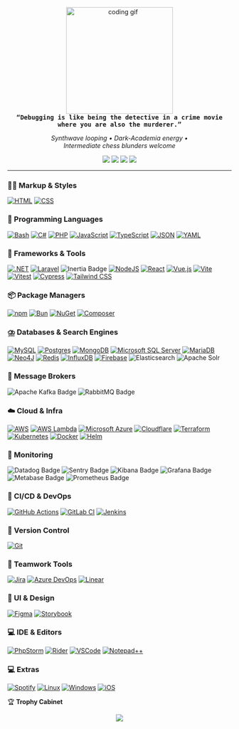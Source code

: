 <!-- ─── 𝙍𝙀𝙏𝙍𝙊 𝘾𝙊𝘿𝙀 𝘿𝙊𝙅𝙊 ─────────────────────────────────────────── -->

<p align="center">
  <img src="https://i.giphy.com/ENY5vJgJPEfG3Ym14H.webp" width="240" alt="coding gif"/>
  <br/>
  <samp><b>“Debugging is like being the detective in a crime movie<br/>where you are also the murderer.”</b></samp>
</p>

<p align="center">
  <em>Synthwave looping • Dark-Academia energy •<br/>Intermediate chess blunders welcome</em>
</p>

<!-- ─── 𝙎𝙊𝘾𝙄𝘼𝙇 𝙇𝙄𝙉𝙆𝙎 ─────────────────────────────────────────── -->
<p align="center">
  <a href="mailto:davidcoimbradev@gmail.com"><img src="https://img.shields.io/badge/Email-D14836?logo=gmail&logoColor=white" /></a>
  <a href="https://linkedin.com/in/davidcoimbradev"><img src="https://img.shields.io/badge/LinkedIn-%230077B5?logo=linkedin&logoColor=white" /></a>
  <a href="https://instagram.com/90s-coding-vibe"><img src="https://img.shields.io/badge/Instagram-%23E4405F?logo=instagram&logoColor=white" /></a>
  <a href="https://youtube.com/@90s-coding-vibe"><img src="https://img.shields.io/badge/YouTube-%23FF0000?logo=youtube&logoColor=white" /></a>
</p>

---

<!-- ─── 𝙏𝙀𝘾𝙃 𝙎𝙏𝘼𝘾𝙆 ─────────────────────────────────────────── -->

### 🧑‍💻 Markup & Styles
[![HTML](https://img.shields.io/badge/HTML-%23E34F26.svg?logo=html5&logoColor=white)](#)
[![CSS](https://img.shields.io/badge/CSS-639?logo=css&logoColor=fff)](#)

### 🧠 Programming Languages
[![Bash](https://img.shields.io/badge/Bash-4EAA25?logo=gnubash&logoColor=fff)](#)
[![C#](https://custom-icon-badges.demolab.com/badge/C%23-%23239120.svg?logo=cshrp&logoColor=white)](#)
[![PHP](https://img.shields.io/badge/php-%23777BB4.svg?&logo=php&logoColor=white)](#)
[![JavaScript](https://img.shields.io/badge/JavaScript-F7DF1E?logo=javascript&logoColor=000)](#)
[![TypeScript](https://img.shields.io/badge/TypeScript-3178C6?logo=typescript&logoColor=fff)](#)
[![JSON](https://img.shields.io/badge/JSON-000?logo=json&logoColor=fff)](#)
[![YAML](https://img.shields.io/badge/YAML-CB171E?logo=yaml&logoColor=fff)](#)

### 🧰 Frameworks & Tools
[![.NET](https://img.shields.io/badge/.NET-512BD4?logo=dotnet&logoColor=fff)](#)
[![Laravel](https://img.shields.io/badge/Laravel-%23FF2D20.svg?logo=laravel&logoColor=white)](#)
![Inertia Badge](https://img.shields.io/badge/Inertia-9553E9?logo=inertia&logoColor=fff&style=for-the-badge)
[![NodeJS](https://img.shields.io/badge/Node.js-6DA55F?logo=node.js&logoColor=white)](#)
[![React](https://img.shields.io/badge/React-%2320232a.svg?logo=react&logoColor=%2361DAFB)](#)
[![Vue.js](https://img.shields.io/badge/Vue.js-4FC08D?logo=vuedotjs&logoColor=fff)](#)
[![Vite](https://img.shields.io/badge/Vite-646CFF?logo=vite&logoColor=fff)](#)
[![Vitest](https://img.shields.io/badge/Vitest-6E9F18?logo=vitest&logoColor=fff)](#)
[![Cypress](https://img.shields.io/badge/Cypress-69D3A7?logo=cypress&logoColor=fff)](#)
[![Tailwind CSS](https://img.shields.io/badge/Tailwind%20CSS-%2338B2AC.svg?logo=tailwind-css&logoColor=white)](#)

### 📦 Package Managers
[![npm](https://img.shields.io/badge/npm-CB3837?logo=npm&logoColor=fff)](#)
[![Bun](https://img.shields.io/badge/Bun-000?logo=bun&logoColor=fff)](#)
[![NuGet](https://img.shields.io/badge/NuGet-004880?logo=nuget&logoColor=fff)](#)
[![Composer](https://img.shields.io/badge/Composer-885630?logo=composer&logoColor=fff)](#)

### ⛈️ Databases & Search Engines
[![MySQL](https://img.shields.io/badge/MySQL-4479A1?logo=mysql&logoColor=fff)](#)
[![Postgres](https://img.shields.io/badge/Postgres-%23316192.svg?logo=postgresql&logoColor=white)](#)
[![MongoDB](https://img.shields.io/badge/MongoDB-%234ea94b.svg?logo=mongodb&logoColor=white)](#)
[![Microsoft SQL Server](https://custom-icon-badges.demolab.com/badge/Microsoft%20SQL%20Server-CC2927?logo=mssqlserver-white&logoColor=white)](#)
[![MariaDB](https://img.shields.io/badge/MariaDB-003545?logo=mariadb&logoColor=white)](#)
[![Neo4J](https://img.shields.io/badge/Neo4j-008CC1?logo=neo4j&logoColor=white)](#)
[![Redis](https://img.shields.io/badge/Redis-%23DD0031.svg?logo=redis&logoColor=white)](#)
[![InfluxDB](https://img.shields.io/badge/InfluxDB-22ADF6?logo=influxdb&logoColor=fff)](#)
[![Firebase](https://img.shields.io/badge/Firebase-039BE5?logo=Firebase&logoColor=white)](#)
![Elasticsearch](https://img.shields.io/badge/elasticsearch-%230377CC.svg?style=for-the-badge&logo=elasticsearch&logoColor=white)
![Apache Solr](https://a11ybadges.com/badge?logo=apachesolr)

### 🔌 Message Brokers
![Apache Kafka Badge](https://img.shields.io/badge/Apache%20Kafka-231F20?logo=apachekafka&logoColor=fff&style=for-the-badge)
![RabbitMQ Badge](https://img.shields.io/badge/RabbitMQ-F60?logo=rabbitmq&logoColor=fff&style=for-the-badge)

### ☁️ Cloud & Infra
[![AWS](https://custom-icon-badges.demolab.com/badge/AWS-%23FF9900.svg?logo=aws&logoColor=white)](#)
[![AWS Lambda](https://custom-icon-badges.demolab.com/badge/AWS%20Lambda-%23FF9900.svg?logo=aws-lambda&logoColor=white)](#)
[![Microsoft Azure](https://custom-icon-badges.demolab.com/badge/Microsoft%20Azure-0089D6?logo=msazure&logoColor=white)](#)
[![Cloudflare](https://img.shields.io/badge/Cloudflare-F38020?logo=Cloudflare&logoColor=white)](#)
[![Terraform](https://img.shields.io/badge/Terraform-844FBA?logo=terraform&logoColor=fff)](#)
[![Kubernetes](https://img.shields.io/badge/Kubernetes-326CE5?logo=kubernetes&logoColor=fff)](#)
[![Docker](https://img.shields.io/badge/Docker-2496ED?logo=docker&logoColor=fff)](#)
[![Helm](https://img.shields.io/badge/Helm-0F1689?logo=helm&logoColor=fff)](#)

### 🧠 Monitoring
![Datadog Badge](https://img.shields.io/badge/Datadog-632CA6?logo=datadog&logoColor=fff&style=for-the-badge)
![Sentry Badge](https://img.shields.io/badge/Sentry-362D59?logo=sentry&logoColor=fff&style=for-the-badge)
![Kibana Badge](https://img.shields.io/badge/Kibana-005571?logo=kibana&logoColor=fff&style=for-the-badge)
![Grafana Badge](https://img.shields.io/badge/Grafana-F46800?logo=grafana&logoColor=fff&style=for-the-badge)
![Metabase Badge](https://img.shields.io/badge/Metabase-509EE3?logo=metabase&logoColor=fff&style=for-the-badge)
![Prometheus Badge](https://img.shields.io/badge/Prometheus-E6522C?logo=prometheus&logoColor=fff&style=for-the-badge)

### 🔎 CI/CD & DevOps
[![GitHub Actions](https://img.shields.io/badge/GitHub_Actions-2088FF?logo=github-actions&logoColor=white)](#)
[![GitLab CI](https://img.shields.io/badge/GitLab%20CI-FC6D26?logo=gitlab&logoColor=fff)](#)
[![Jenkins](https://img.shields.io/badge/Jenkins-D24939?logo=jenkins&logoColor=white)](#)

### 🔖 Version Control
[![Git](https://img.shields.io/badge/Git-F05032?logo=git&logoColor=fff)](#)

### 🤝 Teamwork Tools
[![Jira](https://img.shields.io/badge/Jira-0052CC?logo=jira&logoColor=fff)](#)
[![Azure DevOps](https://custom-icon-badges.demolab.com/badge/Azure%20DevOps-0078D7?logo=azure-devops-white&logoColor=fff)](#)
[![Linear](https://img.shields.io/badge/Linear-5E6AD2?logo=linear&logoColor=fff)](#)

### 🎨 UI & Design
[![Figma](https://img.shields.io/badge/Figma-F24E1E?logo=figma&logoColor=white)](#)
[![Storybook](https://img.shields.io/badge/Storybook-FF4785?logo=storybook&logoColor=fff)](#)

### 💻 IDE & Editors
[![PhpStorm](https://img.shields.io/badge/PhpStorm-000?logo=phpstorm&logoColor=fff)](#)
[![Rider](https://img.shields.io/badge/Rider-000?logo=rider&logoColor=fff)](#)
[![VSCode](https://custom-icon-badges.demolab.com/badge/Visual%20Studio%20Code-0078d7.svg?logo=vsc&logoColor=white)](#)
[![Notepad++](https://img.shields.io/badge/Notepad++-90E59A.svg?&logo=notepad%2b%2b&logoColor=black)](#)

### 💻 Extras
[![Spotify](https://img.shields.io/badge/Spotify-1ED760?logo=spotify&logoColor=white)](#)
[![Linux](https://img.shields.io/badge/Linux-FCC624?logo=linux&logoColor=black)](#)
[![Windows](https://custom-icon-badges.demolab.com/badge/Windows-0078D6?logo=windows11&logoColor=white)](#)
[![iOS](https://img.shields.io/badge/iOS-000000?&logo=apple&logoColor=white)](#)


<!-- ─── 𝙏𝙍𝙊𝙋𝙃𝙄𝙀𝙎 ─────────────────────────────────────────── -->

🏆 **Trophy Cabinet**
<p align="center">
  <img src="https://github-profile-trophy.vercel.app/?username=90s-coding-vibe&theme=onedark&no-frame=true&margin-w=8" />
</p>
